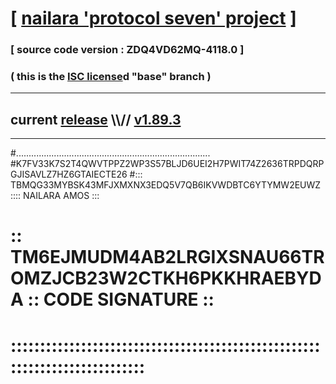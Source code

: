 
# [ [nailara 'protocol seven' project](http://nailara.network/) ]

### [ source code version : ZDQ4VD62MQ-4118.0 ]

### ( this is the [ISC license](license)d "base" branch )
---
## current [release](https://github.com/nailara-technologies/protocol-7/releases) \\\\// [v1.89.3](https://github.com/nailara-technologies/protocol-7/releases/tag/v1.89.3)
---

#.............................................................................
#K7FV33K7S2T4QWVTPPZ2WP3S57BLJD6UEI2H7PWIT74Z2636TRPDQRPGJISAVLZ7HZ6GTAIECTE26
#::: TBMQG33MYBSK43MFJXMXNX3EDQ5V7QB6IKVWDBTC6YTYMW2EUWZ :::: NAILARA AMOS :::
# :: TM6EJMUDM4AB2LRGIXSNAU66TROMZJCB23W2CTKH6PKKHRAEBYDA :: CODE SIGNATURE ::
# ::::::::::::::::::::::::::::::::::::::::::::::::::::::::::::::::::::::::::::
